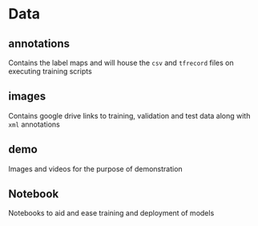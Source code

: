 # Data
## annotations
Contains the label maps and will house the ```csv``` and ```tfrecord``` files on executing training scripts

## images
Contains google drive links to training, validation and test data along with ```xml``` annotations

## demo 
Images and videos for the purpose of demonstration

## Notebook
Notebooks to aid and ease training and deployment of models